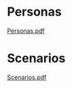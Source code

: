 # Personas

[Personas.pdf](https://github.com/UsabilityEngineering/MuscleQuest/files/10952132/Personas.pdf)


# Scenarios

[Scenarios.pdf](https://github.com/UsabilityEngineering/MuscleQuest/files/10952133/Scenarios.pdf)

